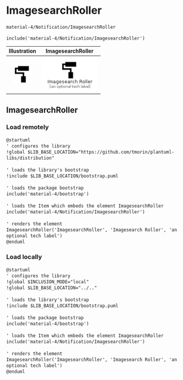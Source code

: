 # ImagesearchRoller


```text
material-4/Notification/ImagesearchRoller
```

```text
include('material-4/Notification/ImagesearchRoller')
```



| Illustration | ImagesearchRoller |
| :---: | :---: |
| ![illustration for Illustration](../../material-4/Notification/ImagesearchRoller.png) | ![illustration for ImagesearchRoller](../../material-4/Notification/ImagesearchRoller.Local.png) |




## ImagesearchRoller

### Load remotely
```plantuml
@startuml
' configures the library
!global $LIB_BASE_LOCATION="https://github.com/tmorin/plantuml-libs/distribution"

' loads the library's bootstrap
!include $LIB_BASE_LOCATION/bootstrap.puml

' loads the package bootstrap
include('material-4/bootstrap')

' loads the Item which embeds the element ImagesearchRoller
include('material-4/Notification/ImagesearchRoller')

' renders the element
ImagesearchRoller('ImagesearchRoller', 'Imagesearch Roller', 'an optional tech label')
@enduml
```

### Load locally
```plantuml
@startuml
' configures the library
!global $INCLUSION_MODE="local"
!global $LIB_BASE_LOCATION="../.."

' loads the library's bootstrap
!include $LIB_BASE_LOCATION/bootstrap.puml

' loads the package bootstrap
include('material-4/bootstrap')

' loads the Item which embeds the element ImagesearchRoller
include('material-4/Notification/ImagesearchRoller')

' renders the element
ImagesearchRoller('ImagesearchRoller', 'Imagesearch Roller', 'an optional tech label')
@enduml
```

